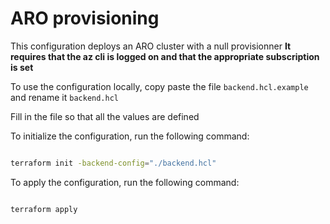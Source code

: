 # ARO provisioning

This configuration deploys an ARO cluster with a null provisionner
**It requires that the az cli is logged on and that the appropriate subscription is set**

To use the configuration locally, copy paste the file `backend.hcl.example` and rename it `backend.hcl`

Fill in the file so that all the values are defined

To initialize the configuration, run the following command:  
  
```bash

terraform init -backend-config="./backend.hcl"

```

To apply the configuration, run the following command:  
  
```bash

terraform apply

```
